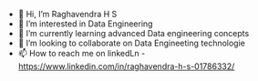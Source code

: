 - 👋 Hi, I’m Raghavendra H S
- 👀 I’m interested in Data Engineering
- 🌱 I’m currently learning advanced Data engineering concepts
- 💞️ I’m looking to collaborate on Data Engineeting technologie
- 📫 How to reach me on linkedLn - https://www.linkedin.com/in/raghavendra-h-s-01786332/

<!---
raghavendra-de-56/raghavendra-de-56 is a ✨ special ✨ repository because its `README.md` (this file) appears on your GitHub profile.
You can click the Preview link to take a look at your changes.
--->
